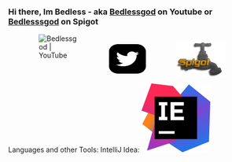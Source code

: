 ### Hi there, Im Bedless - aka [Bedlessgod][youtube] on Youtube or [Bedlesssgod][spigot] on Spigot
<!DOCTYPE HTML>
<html>
<head>
<style>
    .images{
  display: flex;
  flex-direction: row;
  justify-content: space-evenly;
  align-items: center;
  }
</style>
</head>
<body>
<div class="images">
<a href="https://www.youtube.com/channel/UCf4GeEdUXZQsGjN5XBgdm-Q">
 <img align="left" alt="Bedlessgod | YouTube" width="80px" height="100px" src="https://cdn.jsdelivr.net/npm/simple-icons@v3/icons/youtube.svg" />
</a>


<a href="https://twitter.com/Bedlesssgod">
 <img align="left" alt="twitter.com" src="./twitter.svg" width="75" height="60">
</a>

<a href="https://www.spigotmc.org/resources/authors/bedlesssgod.1144926/">
<img align="left" alt="spigot.com" width="100" src="./spigot.png" />
</a>
</div>

<a>
Languages and other Tools:
IntelliJ Idea:
</a>

<d href="https://www.jetbrains.com/">
<img align="" alt="jetbrains.com" src="./idea.svg" />
</d>
</body>
</html>

[youtube]: https://www.youtube.com/channel/UCf4GeEdUXZQsGjN5XBgdm-Q
[spigot]: https://www.spigotmc.org/resources/authors/bedlesssgod.1144926/
[Download]: https://www.jetbrains.com/